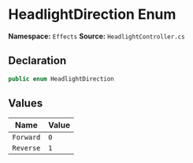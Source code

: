 # HeadlightDirection Enum

**Namespace:** `Effects`
**Source:** `HeadlightController.cs`

## Declaration

```csharp
public enum HeadlightDirection
```

## Values

| Name | Value |
|------|-------|
| `Forward` | `0` |
| `Reverse` | `1` |

